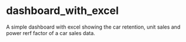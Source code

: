 # dashboard_with_excel
A simple dashboard with excel showing the car retention, unit sales and power rerf factor of a car sales data.

